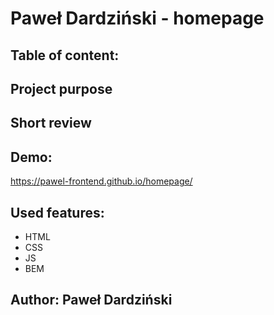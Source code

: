 # Paweł Dardziński - homepage
## Table of content:
## Project purpose
## Short review
## Demo:
https://pawel-frontend.github.io/homepage/
## Used features:
- HTML
- CSS
- JS
- BEM
## Author: Paweł Dardziński
